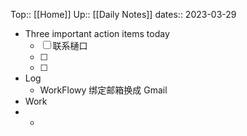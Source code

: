 Top:: [[Home]]
Up:: [[Daily Notes]]
dates:: 2023-03-29

- Three important action items today
	- [ ] 联系樋口
	- [ ] 
	- [ ] 
- Log
	- WorkFlowy 绑定邮箱换成 Gmail
- Work
- 
	- 